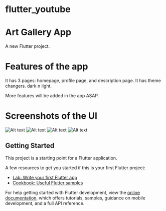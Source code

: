 # flutter_youtube
# Art Gallery App

A new Flutter project.
# Features of the app
It has 3 pages: homepage, profile page, and description page.
It has theme changers. dark n light.

More features will be added in the app ASAP.
# Screenshots of the UI
![Alt text](https://github.com/seniorporwal/art-gallery-flutter-app/blob/main/project%20screenshot/Screenshot%202023-05-17%20090005.png)
![Alt text](https://github.com/seniorporwal/art-gallery-flutter-app/blob/main/project%20screenshot/Screenshot%202023-05-17%20090031.png)
![Alt text](https://github.com/seniorporwal/art-gallery-flutter-app/blob/main/project%20screenshot/Screenshot%202023-05-17%20090111.png)
![Alt text](https://github.com/seniorporwal/art-gallery-flutter-app/blob/main/project%20screenshot/Screenshot%202023-05-17%20090223.png)
## Getting Started

This project is a starting point for a Flutter application.

A few resources to get you started if this is your first Flutter project:

- [Lab: Write your first Flutter app](https://docs.flutter.dev/get-started/codelab)
- [Cookbook: Useful Flutter samples](https://docs.flutter.dev/cookbook)

For help getting started with Flutter development, view the
[online documentation](https://docs.flutter.dev/), which offers tutorials,
samples, guidance on mobile development, and a full API reference.

